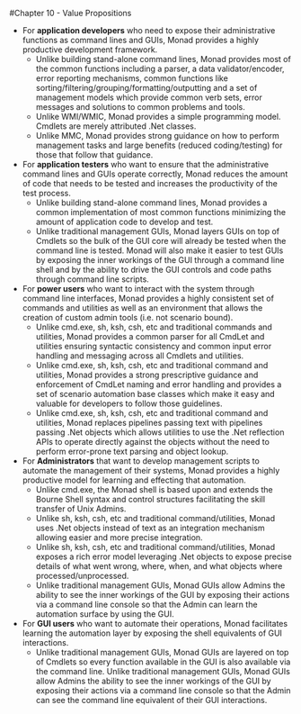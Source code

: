 #Chapter 10 - Value Propositions

- For **application developers** who need to expose their administrative functions as command lines and GUIs, Monad provides a highly productive development framework.
	- Unlike building stand-alone command lines, Monad provides most of the common functions including a parser, a data validator/encoder, error reporting mechanisms, common functions like sorting/filtering/grouping/formatting/outputting and a set of management models which provide common verb sets, error messages and solutions to common problems and tools.
	- Unlike WMI/WMIC, Monad provides a simple programming model. Cmdlets are merely attributed .Net classes.
	- Unlike MMC, Monad provides strong guidance on how to perform management tasks and large benefits (reduced coding/testing) for those that follow that guidance.
- For **application testers** who want to ensure that the administrative command lines and GUIs operate correctly, Monad reduces the amount of code that needs to be tested and increases the productivity of the test process.
	- Unlike building stand-alone command lines, Monad provides a common implementation of most common functions minimizing the amount of application code to develop and test.
	- Unlike traditional management GUIs, Monad layers GUIs on top of Cmdlets so the bulk of the GUI core will already be tested when the command line is tested. Monad will also make it easier to test GUIs by exposing the inner workings of the GUI through a command line shell and by the ability to drive the GUI controls and code paths through command line scripts.
- For **power users** who want to interact with the system through command line interfaces, Monad provides a highly consistent set of commands and utilities as well as an environment that allows the creation of custom admin tools (i.e. not scenario bound).
	- Unlike cmd.exe, sh, ksh, csh, etc and traditional commands and utilities, Monad provides a common parser for all CmdLet and utilities ensuring syntactic consistency and common input error handling and messaging across all Cmdlets and utilities.
	- Unlike cmd.exe, sh, ksh, csh, etc and traditional command and utilities, Monad provides a strong prescriptive guidance and enforcement of CmdLet naming and error handling and provides a set of scenario automation base classes which make it easy and valuable for developers to follow those guidelines.
	- Unlike cmd.exe, sh, ksh, csh, etc and traditional command and utilities, Monad replaces pipelines passing text with pipelines passing .Net objects which allows utilities to use the .Net reflection APIs to operate directly against the objects without the need to perform error-prone text parsing and object lookup.
- For **Administrators** that want to develop management scripts to automate the management of their systems, Monad provides a highly productive model for learning and effecting that automation.
	- Unlike cmd.exe, the Monad shell is based upon and extends the Bourne Shell syntax and control structures facilitating the skill transfer of Unix Admins.
	- Unlike sh, ksh, csh, etc and traditional command/utilities, Monad uses .Net objects instead of text as an integration mechanism allowing easier and more precise integration.
	- Unlike sh, ksh, csh, etc and traditional command/utilities, Monad exposes a rich error model leveraging .Net objects to expose precise details of what went wrong, where, when, and what objects where processed/unprocessed.
	- Unlike traditional management GUIs, Monad GUIs allow Admins the ability to see the inner workings of the GUI by exposing their actions via a command line console so that the Admin can learn the automation surface by using the GUI.
- For **GUI users** who want to automate their operations, Monad facilitates learning the automation layer by exposing the shell equivalents of GUI interactions.
	- Unlike traditional management GUIs, Monad GUIs are layered on top of Cmdlets so every function available in the GUI is also available via the command line. Unlike traditional management GUIs, Monad GUIs allow Admins the ability to see the inner workings of the GUI by exposing their actions via a command line console so that the Admin can see the command line equivalent of their GUI interactions.
